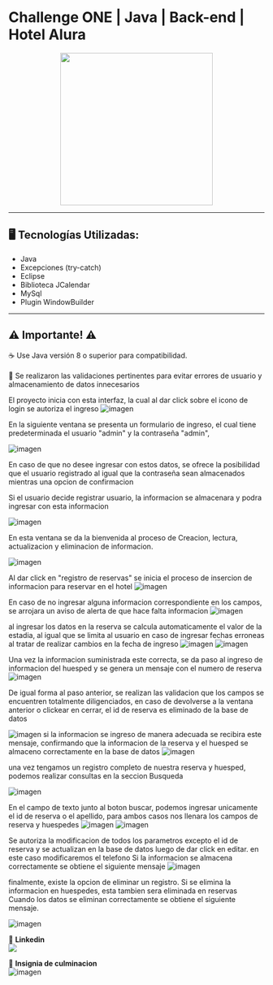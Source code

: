 # Challenge ONE | Java | Back-end | Hotel Alura

<p align="center" >
     <img width="300" heigth="300" src="https://user-images.githubusercontent.com/91544872/189419040-c093db78-c970-4960-8aca-ffcc11f7ffaf.png">
</p>

---
## 🖥️ Tecnologías Utilizadas:

- Java
- Excepciones (try-catch)
- Eclipse
- Biblioteca JCalendar
- MySql
- Plugin WindowBuilder </br>

---
## ⚠️ Importante! ⚠️

☕ Use Java versión 8 o superior para compatibilidad. </br></br>
📝 Se realizaron las validaciones pertinentes para evitar errores de usuario y almacenamiento de datos innecesarios

El proyecto inicia con esta interfaz, la cual al dar click sobre el icono de login se autoriza el ingreso
![imagen](https://user-images.githubusercontent.com/121052500/232880553-caf476e1-b329-4368-94cf-b332362a8a74.png)

En la siguiente ventana se presenta un formulario de ingreso, el cual tiene predeterminada el usuario "admin" y la contraseña "admin",

![imagen](https://user-images.githubusercontent.com/121052500/232880958-7130e8da-b865-4b4f-916e-bf8b3cfbd2bd.png)

En caso de que no desee ingresar con estos datos, se ofrece la posibilidad que el usuario registrado al igual que la contraseña sean almacenados mientras una
opcion de confirmacion

Si el usuario decide registrar usuario, la informacion se almacenara y podra ingresar con esta informacion

![imagen](https://user-images.githubusercontent.com/121052500/232881192-6a587dcf-ccf1-4cac-8617-35b8784dd541.png)

En esta ventana se da la bienvenida al proceso de Creacion, lectura, actualizacion y eliminacion de informacion.

![imagen](https://user-images.githubusercontent.com/121052500/232881386-f928d1d8-9624-4f0b-8671-a7bb72d2ae88.png)

Al dar click en "registro de reservas" se inicia el proceso de insercion de informacion para reservar en el hotel
![imagen](https://user-images.githubusercontent.com/121052500/232882679-f54c343a-53f8-427a-b4d5-d978dbaa8951.png)

En caso de no ingresar alguna informacion correspondiente en los campos, se arrojara un aviso de alerta de que hace falta informacion
![imagen](https://user-images.githubusercontent.com/121052500/232882840-3c1ea893-0c02-4d3f-a1fe-21ce5f42e4e9.png)

al ingresar los datos en la reserva se calcula automaticamente el valor de la estadia, al igual que se limita al usuario en caso de ingresar fechas erroneas al tratar de realizar cambios en la fecha de ingreso
![imagen](https://user-images.githubusercontent.com/121052500/232883116-601e327d-e5d0-4846-acdf-ee15683c9cc2.png)
![imagen](https://user-images.githubusercontent.com/121052500/232883194-a8570ea4-74d0-4723-86c3-69d63d73302b.png)

Una vez la informacion suministrada este correcta, se da paso al ingreso de informacion del huesped y se genera un mensaje con el numero de reserva
![imagen](https://user-images.githubusercontent.com/121052500/232883407-c8519f4c-8146-4aa0-9071-67a07bc27f28.png)

De igual forma al paso anterior, se realizan las validacion que los campos se encuentren totalmente diligenciados, en caso de devolverse a la ventana anterior o clickear en cerrar, el id de reserva es eliminado de la base de datos

![imagen](https://user-images.githubusercontent.com/121052500/232883831-610dc970-3277-4a5d-9f69-1505f4f1c091.png)
si la informacion se ingreso de manera adecuada se recibira este mensaje, confirmando que la informacion de la reserva y el huesped se almaceno correctamente en la base de datos
![imagen](https://user-images.githubusercontent.com/121052500/232883943-733dad96-7a17-4a19-8693-6e6602f86c87.png)

una vez tengamos un registro completo de nuestra reserva y huesped, podemos realizar consultas en la seccion Busqueda

![imagen](https://user-images.githubusercontent.com/121052500/232884194-957c7705-aea4-44d0-9bfd-11f2d13cf4d2.png)

En el campo de texto junto al boton buscar, podemos ingresar unicamente el id de reserva o el apellido, para ambos casos nos llenara los campos de reserva y huespedes
![imagen](https://user-images.githubusercontent.com/121052500/232884578-cf4909f4-0fcd-4f26-a887-4b5114b274ac.png)
![imagen](https://user-images.githubusercontent.com/121052500/232884621-2e7ac25c-3fdb-4775-b322-683b7e7f7460.png)

Se autoriza la modificacion de todos los parametros excepto el id de reserva y se actualizan en la base de datos luego de dar click en editar. en este caso modificaremos el telefono
Si la informacion se almacena correctamente se obtiene el siguiente mensaje
![imagen](https://user-images.githubusercontent.com/121052500/232885029-b65011a4-4c46-4911-b463-701ed5782096.png)

finalmente, existe la opcion de eliminar un registro. Si se elimina la informacion en huespedes, esta tambien sera eliminada en reservas
Cuando los datos se eliminan correctamente se obtiene el siguiente mensaje.

![imagen](https://user-images.githubusercontent.com/121052500/232885805-24d7c4a5-763b-48f4-b183-a6c333a48933.png)

💙 <strong>Linkedin</strong></br>
<a href="https://www.linkedin.com/in/daniel-betancur-giraldo-834291264/" target="_blank">
<img src="https://img.shields.io/badge/-LinkedIn-%230077B5?style=for-the-badge&logo=linkedin&logoColor=white" target="_blank"></a>

💙 <strong>Insignia de culminacion</strong></br>
![imagen](https://user-images.githubusercontent.com/121052500/232895835-8567240b-3a4b-494e-ae40-995ea4337fd6.png)



